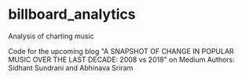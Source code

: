 # billboard_analytics
Analysis of charting music 

Code for the upcoming blog "A SNAPSHOT OF CHANGE IN POPULAR MUSIC OVER THE LAST DECADE: 2008 vs 2018" on Medium
Authors: Sidhant Sundrani and Abhinava Sriram 
